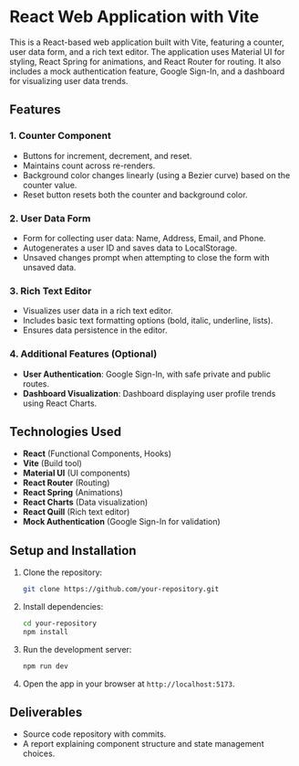 # React Web Application with Vite

This is a React-based web application built with Vite, featuring a counter, user data form, and a rich text editor. The application uses Material UI for styling, React Spring for animations, and React Router for routing. It also includes a mock authentication feature, Google Sign-In, and a dashboard for visualizing user data trends.

## Features

### 1. **Counter Component**
- Buttons for increment, decrement, and reset.
- Maintains count across re-renders.
- Background color changes linearly (using a Bezier curve) based on the counter value.
- Reset button resets both the counter and background color.

### 2. **User Data Form**
- Form for collecting user data: Name, Address, Email, and Phone.
- Autogenerates a user ID and saves data to LocalStorage.
- Unsaved changes prompt when attempting to close the form with unsaved data.

### 3. **Rich Text Editor**
- Visualizes user data in a rich text editor.
- Includes basic text formatting options (bold, italic, underline, lists).
- Ensures data persistence in the editor.

### 4. **Additional Features (Optional)**
- **User Authentication**: Google Sign-In, with safe private and public routes.
- **Dashboard Visualization**: Dashboard displaying user profile trends using React Charts.

## Technologies Used
- **React** (Functional Components, Hooks)
- **Vite** (Build tool)
- **Material UI** (UI components)
- **React Router** (Routing)
- **React Spring** (Animations)
- **React Charts** (Data visualization)
- **React Quill** (Rich text editor)
- **Mock Authentication** (Google Sign-In for validation)

## Setup and Installation

1. Clone the repository:
   ```bash
   git clone https://github.com/your-repository.git
   ```

2. Install dependencies:
   ```bash
   cd your-repository
   npm install
   ```

3. Run the development server:
   ```bash
   npm run dev
   ```

4. Open the app in your browser at `http://localhost:5173`.

## Deliverables
- Source code repository with commits.
- A report explaining component structure and state management choices.
